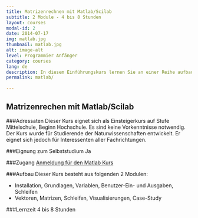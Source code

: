 ```yaml
---
title: Matrizenrechnen mit Matlab/Scilab
subtitle: 2 Module - 4 bis 8 Stunden
layout: courses
modal-id: 2
date: 2014-07-17
img: matlab.jpg
thumbnail: matlab.jpg
alt: image-alt
level: Programmier Anfänger
category: courses
lang: de
description: In diesem Einführungskurs lernen Sie an einer Reihe aufbauender Problemstellungen und einer Fallstudie aus der Thermodynamik direkt in einer mathematischen Software (Matlab oder Scilab) Variablen, Vektoren und Matrizen zu verarbeiten.
permalink: matlab/

---
```


## Matrizenrechen mit Matlab/Scilab

###Adressaten
Dieser Kurs eignet sich als Einsteigerkurs auf Stufe Mittelschule, Beginn Hochschule. Es sind keine Vorkenntnisse notwendig. Der Kurs wurde für Studierende der Naturwissenschaften entwickelt. Er eignet sich jedoch für Interessenten aller Fachrichtungen.

###Eignung zum Selbststudium
Ja

###Zugang
[Anmeldung für den Matlab Kurs](https://frontend-1.et.ethz.ch/sc/M3GzKvmhqvWhHcLsW)

###Aufbau
Dieser Kurs besteht aus folgenden 2 Modulen:
- Installation, Grundlagen, Variablen, Benutzer-Ein- und Ausgaben, Schleifen
- Vektoren, Matrizen, Schleifen, Visualisierungen, Case-Study

###Lernzeit
4 bis 8 Stunden
